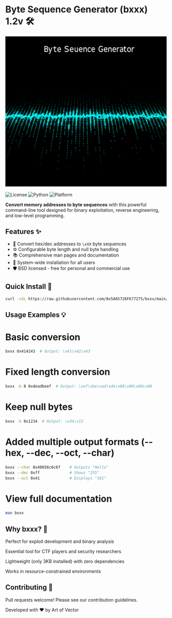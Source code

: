 # Byte Sequence Generator (bxxx) 1.2v 🛠️
![Banner](image/1.2v.png)

![License](https://img.shields.io/badge/License-MIT-blue)
![Python](https://img.shields.io/badge/Python-3.6+-blue)
![Platform](https://img.shields.io/badge/Platform-Linux%20|%20macOS-lightgrey)

**Convert memory addresses to byte sequences** with this powerful command-line tool designed for binary exploitation, reverse engineering, and low-level programming.
## Features ✨

- 🔢 Convert hex/dec addresses to `\xXX` byte sequences
- ⚙️ Configurable byte length and null byte handling
- 📚 Comprehensive man pages and documentation
- 🐧 System-wide installation for all users
- 🛡️ BSD licensed - free for personal and commercial use

## Quick Install 🚀

```bash
curl -sSL https://raw.githubusercontent.com/0x5A65726F677275/bxxx/main/install.sh | sudo bash
```

## Usage Examples 💡
# Basic conversion
```bash
bxxx 0x414243  # Output: \x41\x42\x43
```
# Fixed length conversion
```bash
bxxx -b 8 0xdeadbeef  # Output: \xef\xbe\xad\xde\x00\x00\x00\x00
```
# Keep null bytes
```bash
bxxx -k 0x1234  # Output: \x34\x12
```
# Added multiple output formats (--hex, --dec, --oct, --char)
```bash
bxxx --char 0x48656c6c6f    # Outputs "Hello"
bxxx --dec 0xff             # Shows "255"
bxxx --oct 0x41             # Displays "101"
```
# View full documentation
```bash
man bxxx
```
## Why bxxx? 🤔
Perfect for exploit development and binary analysis

Essential tool for CTF players and security researchers

Lightweight (only 3KB installed) with zero dependencies

Works in resource-constrained environments

## Contributing 🤝
Pull requests welcome! Please see our contribution guidelines.

Developed with ❤️ by Art of Vector
